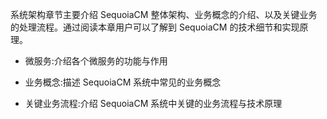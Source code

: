 系统架构章节主要介绍 SequoiaCM 整体架构、业务概念的介绍、以及关键业务的处理流程。通过阅读本章用户可以了解到 SequoiaCM 的技术细节和实现原理。

+ 微服务:介绍各个微服务的功能与作用

+ 业务概念:描述 SequoiaCM 系统中常见的业务概念

+ 关键业务流程:介绍 SequoiaCM 系统中关键的业务流程与技术原理